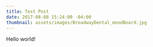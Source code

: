 ```yaml
---
title: Test Post
date: 2017-08-08 15:24:00 -04:00
thumbnail: assets/images/BroadwayDental_moodBoard.jpg
---
```


Hello world!